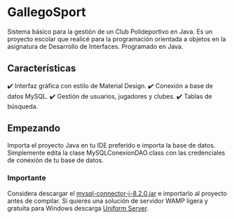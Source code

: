 # GallegoSport
Sistema básico para la gestión de un Club Polideportivo en Java. Es un proyecto escolar que realicé para la programación orientada a objetos en la asignatura de Desarrollo de Interfaces. Programado en Java.

## Características
✔️ Interfaz gráfica con estilo de Material Design.
✔️ Conexión a base de datos MySQL.
✔️ Gestión de usuarios, jugadores y clubes.
✔️ Tablas de búsqueda.

## Empezando
Importa el proyecto Java en tu IDE preferido e importa la base de datos. Simplemente edita la clase MySQLConexionDAO.class con las credenciales de conexión de tu base de datos.

### Importante
Considera descargar el [mysql-connector-j-8.2.0.jar](http://www.java2s.com/ref/jar/mysql-connector-java-index.html) e importarlo al proyecto antes de compilar.
Si quieres una solución de servidor WAMP ligera y gratuita para Windows descarga [Uniform Server](https://www.uniformserver.com/).
